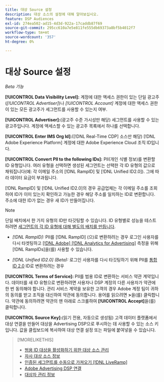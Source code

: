 ```yaml
---
title: 대상 Source 설정
description: 대상 소스의 설정에 대해 알아보십시오.
feature: DSP Audiences
exl-id: 274ea502-ad15-4d3d-922a-17caddb87f69
source-git-commit: 295cc610a7e5e811fe555db69373a8bf5b4012f7
workflow-type: tm+mt
source-wordcount: '357'
ht-degree: 0%

---
```


# 대상 Source 설정

*Beta 기능*

**[!UICONTROL Data Visibility Level]:** 계정에 대한 액세스 권한이 있는 단일 광고주(*[!UICONTROL Advertiser]*)나 *[!UICONTROL Account]* 계정에 대한 액세스 권한이 있는 모든 광고주가 세그먼트를 사용할 수 있는지 여부.

**[!UICONTROL Advertiser]:**(광고주 수준 가시성만 해당) 세그먼트를 사용할 수 있는 광고주입니다. 계정에 액세스할 수 있는 광고주 목록에서 하나를 선택합니다.

**[!UICONTROL Enter IMS Org Id]:**([!DNL Real-Time CDP] 소스만 해당) [!DNL Adobe Experience Platform] 계정에 대한 Adobe Experience Cloud 조직 ID입니다.

**[!UICONTROL Convert PII to the following IDs]:** PII(개인 식별 정보)를 변환할 ID 유형입니다. 여러 유형을 선택하면 생성된 세그먼트는 선택한 각 ID 유형의 값으로 채워집니다(예: 각 이메일 주소의 [!DNL RampID] 및 [!DNL Unified ID2.0]). 그에 따라 데이터 요금이 부과됩니다.

[!DNL RampID] 및 [!DNL Unified ID2.0]의 경우 공급업체는 각 이메일 주소를 조회하여 ID가 이미 있는지 확인하고 가능한 경우 해당 주소를 일치하는 ID로 변환합니다. 주소에 대한 ID가 없는 경우 새 ID가 만들어집니다.

>[!NOTE]
>
>단일 배치에서 한 가지 유형의 ID만 타깃팅할 수 있습니다. ID 유형별로 성능을 테스트하려면 [세그먼트의 각 ID 유형에 대해 별도의 배치를 만듭니다](/help/dsp/campaign-management/placements/placement-create.md).

* *[!DNL RampID]:* PII를 [!DNL RampID] (으)로 변환하려는 경우 로그인 사용자를 다시 타겟팅하고 [[!DNL Adobe] [!DNL Analytics for Advertising]](/help/integrations/analytics/overview.md) 측정을 위해 [!DNL RampIDs]을(를) 사용할 수 있습니다.

* *[!DNL Unified ID2.0] (Beta):* 로그인 사용자를 다시 타깃팅하기 위해 PII를 [통합 ID 2.0](https://unifiedid.com) ID로 변환하려는 경우

<!-- Later
* *[!DNL ID5] (Beta):* To convert PII to an [!DNL ID5] ID. You can use [!DNL ID5] IDs for retargeting logging-in users and for [[!DNL Adobe] [!DNL Analytics for Advertising]](/help/integrations/analytics/overview.md) measurement.

-->

**[!UICONTROL Terms of Service]:** PII를 범용 ID로 변환하는 서비스 약관 계약입니다. 데이터를 새 ID 유형으로 변환하려면 사용자나 DSP 계정의 다른 사용자가 약관에 한 번 동의해야 합니다. 관리 서비스 계약을 보유한 고객의 경우 Adobe 계정 팀이 귀하의 동의를 받고 조직을 대신하여 약관에 동의합니다. 용어를 읽으려면 **>**&#x200B;을(를) 클릭합니다. 약관에 동의하려면 약관의 맨 아래로 스크롤하여 **[!UICONTROL Accept]**&#x200B;을(를) 클릭합니다.

**[!UICONTROL Source Key]:**(읽기 전용, 자동으로 생성됨) 고객 데이터 플랫폼에서 대상 연결을 만들어 대상을 Advertising DSP으로 푸시하는 데 사용할 수 있는 소스 키입니다. 값을 클립보드에 복사하여 대상 연결 설정 또는 파일에 붙여넣을 수 있습니다.

>[!MORELIKETHIS]
>
>* [범용 ID 대상을 활성화하기 위한 대상 소스 관리](source-manage.md)
>* [자사 대상 소스 정보](source-about.md)
>* [인증된 세그먼트를 수동으로 가져오기 [!DNL LiveRamp]](/help/dsp/audiences/sources/source-import-liveramp-segments.md)
>* [Adobe Advertising DSP 연결](https://experienceleague.adobe.com/docs/experience-platform/destinations/catalog/advertising/adobe-advertising-cloud-connection.html)
>* [대상자 관리 정보](/help/dsp/audiences/audience-about.md)

